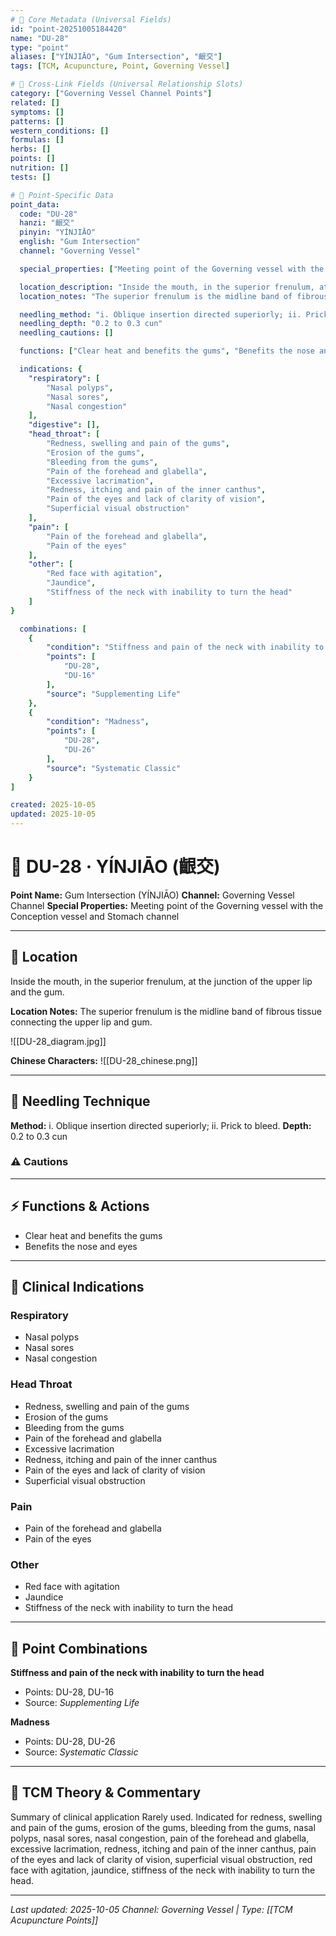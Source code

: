 ```yaml
---
# 🔹 Core Metadata (Universal Fields)
id: "point-20251005184420"
name: "DU-28"
type: "point"
aliases: ["YÍNJIĀO", "Gum Intersection", "齦交"]
tags: [TCM, Acupuncture, Point, Governing Vessel]

# 🔹 Cross-Link Fields (Universal Relationship Slots)
category: ["Governing Vessel Channel Points"]
related: []
symptoms: []
patterns: []
western_conditions: []
formulas: []
herbs: []
points: []
nutrition: []
tests: []

# 🔹 Point-Specific Data
point_data:
  code: "DU-28"
  hanzi: "齦交"
  pinyin: "YÍNJIĀO"
  english: "Gum Intersection"
  channel: "Governing Vessel"

  special_properties: ["Meeting point of the Governing vessel with the Conception vessel and Stomach channel"]

  location_description: "Inside the mouth, in the superior frenulum, at the junction of the upper lip and the gum."
  location_notes: "The superior frenulum is the midline band of fibrous tissue connecting the upper lip and gum."

  needling_method: "i. Oblique insertion directed superiorly; ii. Prick to bleed."
  needling_depth: "0.2 to 0.3 cun"
  needling_cautions: []

  functions: ["Clear heat and benefits the gums", "Benefits the nose and eyes"]

  indications: {
    "respiratory": [
        "Nasal polyps",
        "Nasal sores",
        "Nasal congestion"
    ],
    "digestive": [],
    "head_throat": [
        "Redness, swelling and pain of the gums",
        "Erosion of the gums",
        "Bleeding from the gums",
        "Pain of the forehead and glabella",
        "Excessive lacrimation",
        "Redness, itching and pain of the inner canthus",
        "Pain of the eyes and lack of clarity of vision",
        "Superficial visual obstruction"
    ],
    "pain": [
        "Pain of the forehead and glabella",
        "Pain of the eyes"
    ],
    "other": [
        "Red face with agitation",
        "Jaundice",
        "Stiffness of the neck with inability to turn the head"
    ]
}

  combinations: [
    {
        "condition": "Stiffness and pain of the neck with inability to turn the head",
        "points": [
            "DU-28",
            "DU-16"
        ],
        "source": "Supplementing Life"
    },
    {
        "condition": "Madness",
        "points": [
            "DU-28",
            "DU-26"
        ],
        "source": "Systematic Classic"
    }
]

created: 2025-10-05
updated: 2025-10-05
---
```


# 📍 DU-28 · YÍNJIĀO (齦交)

**Point Name:** Gum Intersection (YÍNJIĀO)
**Channel:** Governing Vessel Channel
**Special Properties:** Meeting point of the Governing vessel with the Conception vessel and Stomach channel

---

## 📍 Location

Inside the mouth, in the superior frenulum, at the junction of the upper lip and the gum.

**Location Notes:**
The superior frenulum is the midline band of fibrous tissue connecting the upper lip and gum.

![[DU-28_diagram.jpg]]

**Chinese Characters:** ![[DU-28_chinese.png]]

---

## 🔧 Needling Technique

**Method:** i. Oblique insertion directed superiorly; ii. Prick to bleed.
**Depth:** 0.2 to 0.3 cun

### ⚠️ Cautions

---

## ⚡ Functions & Actions
- Clear heat and benefits the gums
- Benefits the nose and eyes

---

## 🎯 Clinical Indications

### Respiratory
- Nasal polyps
- Nasal sores
- Nasal congestion

### Head Throat
- Redness, swelling and pain of the gums
- Erosion of the gums
- Bleeding from the gums
- Pain of the forehead and glabella
- Excessive lacrimation
- Redness, itching and pain of the inner canthus
- Pain of the eyes and lack of clarity of vision
- Superficial visual obstruction

### Pain
- Pain of the forehead and glabella
- Pain of the eyes

### Other
- Red face with agitation
- Jaundice
- Stiffness of the neck with inability to turn the head

---

## 🔗 Point Combinations

**Stiffness and pain of the neck with inability to turn the head**
- Points: DU-28, DU-16
- Source: *Supplementing Life*

**Madness**
- Points: DU-28, DU-26
- Source: *Systematic Classic*

---

## 🧬 TCM Theory & Commentary

Summary of clinical application
Rarely used.
Indicated for redness, swelling and pain of the gums, erosion of the gums, bleeding from the gums, nasal polyps, nasal sores, nasal congestion, pain of the forehead and glabella, excessive lacrimation, redness, itching and pain of the inner canthus, pain of the eyes and lack of clarity of vision, superficial visual obstruction, red face with agitation, jaundice, stiffness of the neck with inability to turn the head.

---

*Last updated: 2025-10-05*
*Channel: Governing Vessel | Type: [[TCM Acupuncture Points]]*
